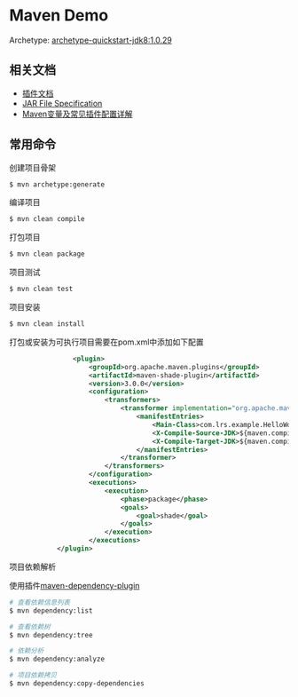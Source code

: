 # Maven Demo

Archetype: [archetype-quickstart-jdk8:1.0.29](https://github.com/ngeor/archetype-quickstart-jdk8)

## 相关文档

* [插件文档][1]
* [JAR File Specification][2]
* [Maven变量及常见插件配置详解][3]

## 常用命令

创建项目骨架

``` bash
$ mvn archetype:generate
```

编译项目

``` bash
$ mvn clean compile
```

打包项目

``` bash
$ mvn clean package
```

项目测试

``` bash
$ mvn clean test
```

项目安装

``` bash
$ mvn clean install
```

打包或安装为可执行项目需要在pom.xml中添加如下配置

``` xml
                <plugin>
                    <groupId>org.apache.maven.plugins</groupId>
                    <artifactId>maven-shade-plugin</artifactId>
                    <version>3.0.0</version>
                    <configuration>  
                        <transformers>  
                            <transformer implementation="org.apache.maven.plugins.shade.resource.ManifestResourceTransformer">
                                <manifestEntries>
                                    <Main-Class>com.lrs.example.HelloWorld</Main-Class>
                                    <X-Compile-Source-JDK>${maven.compile.source}</X-Compile-Source-JDK>
                                    <X-Compile-Target-JDK>${maven.compile.target}</X-Compile-Target-JDK>
                                </manifestEntries>
                            </transformer>
                        </transformers>
                    </configuration>  
                    <executions>  
                        <execution>  
                            <phase>package</phase>  
                            <goals>  
                                <goal>shade</goal>  
                            </goals>  
                        </execution>  
                    </executions>  
            </plugin>
```

项目依赖解析

使用插件[maven-dependency-plugin](https://maven.apache.org/plugins/maven-dependency-plugin/)

``` bash
# 查看依赖信息列表
$ mvn dependency:list

# 查看依赖树
$ mvn dependency:tree

# 依赖分析
$ mvn dependency:analyze

# 项目依赖拷贝
$ mvn dependency:copy-dependencies
```


[1]: https://maven.apache.org/plugins/index.html
[2]: http://docs.oracle.com/javase/1.5.0/docs/guide/jar/jar.html
[3]: http://blog.csdn.net/amorym/article/details/52619402